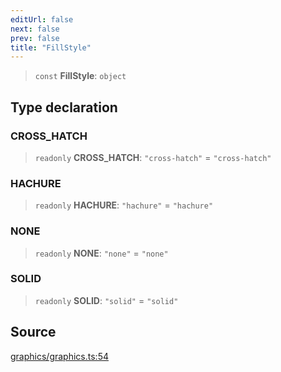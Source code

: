 ```yaml
---
editUrl: false
next: false
prev: false
title: "FillStyle"
---
```


> `const` **FillStyle**: `object`

## Type declaration

### CROSS\_HATCH

> `readonly` **CROSS\_HATCH**: `"cross-hatch"` = `"cross-hatch"`

### HACHURE

> `readonly` **HACHURE**: `"hachure"` = `"hachure"`

### NONE

> `readonly` **NONE**: `"none"` = `"none"`

### SOLID

> `readonly` **SOLID**: `"solid"` = `"solid"`

## Source

[graphics/graphics.ts:54](https://github.com/dgmjs/dgmjs/blob/main/packages/core/src/graphics/graphics.ts#L54)
